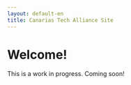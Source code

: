 ```yaml
---
layout: default-en
title: Canarias Tech Alliance Site
---
```

# Welcome!
This is a work in progress. Coming soon!
